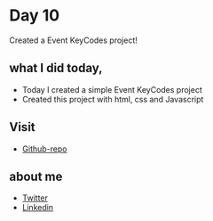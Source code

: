 # Day 10

Created a Event KeyCodes project!


## what I did today,

 - Today I created a simple Event KeyCodes project
 - Created this project with html, css and Javascript


## Visit

 - [Github-repo](https://github.com/KaranChandekar/50projects50days/tree/master/event-keycodes)

 
## about me

 - [Twitter](https://twitter.com/karan_chandekar)
 - [Linkedin](https://www.linkedin.com/in/karan-chandekar-a87263219/)

